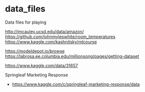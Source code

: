 # data_files
Data files for playing

http://jmcauley.ucsd.edu/data/amazon/  
https://github.com/johnmyleswhite/room_temperatures  
https://www.kaggle.com/kashnitsky/mlcourse


https://modeldepot.io/browse  
https://labrosa.ee.columbia.edu/millionsong/pages/getting-dataset  

https://www.kaggle.com/data/31657  

Springleaf Marketing Response  
* https://www.kaggle.com/c/springleaf-marketing-response/data  
